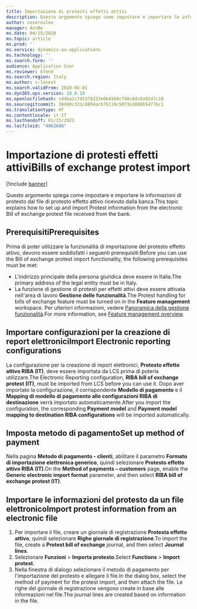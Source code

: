 ```yaml
---
title: Importazione di protesti effetti attivi
description: Questo argomento spiega come impostare e importare le informazioni di protesto da un file di protesto effetto attivo.
author: neserovleo
manager: AnnBe
ms.date: 04/15/2020
ms.topic: article
ms.prod: ''
ms.service: dynamics-ax-applications
ms.technology: ''
ms.search.form: ''
audience: Application User
ms.reviewer: kfend
ms.search.region: Italy
ms.author: v-lenest
ms.search.validFrom: 2020-06-01
ms.dyn365.ops.version: 10.0.10
ms.openlocfilehash: cd46a1c745379233e6b4168cf68c8dc6a9247c10
ms.sourcegitcommit: 38d40c331c8894acb7b119c5073e3088b54776c1
ms.translationtype: HT
ms.contentlocale: it-IT
ms.lasthandoff: 01/15/2021
ms.locfileid: "4962608"
---
```

# <a name="bills-of-exchange-protest-import"></a><span data-ttu-id="29d1b-103">Importazione di protesti effetti attivi</span><span class="sxs-lookup"><span data-stu-id="29d1b-103">Bills of exchange protest import</span></span> 

[!include [banner](../includes/banner.md)]

<span data-ttu-id="29d1b-104">Questo argomento spiega come impostare e importare le informazioni di protesto dal file di protesto effetto attivo ricevuto dalla banca.</span><span class="sxs-lookup"><span data-stu-id="29d1b-104">This topic explains how to set up and import Protest information from the electronic Bill of exchange protest file received from the bank.</span></span>

## <a name="prerequisites"></a><span data-ttu-id="29d1b-105">Prerequisiti</span><span class="sxs-lookup"><span data-stu-id="29d1b-105">Prerequisites</span></span>

<span data-ttu-id="29d1b-106">Prima di poter utilizzare la funzionalità di importazione del protesto effetto attivo, devono essere soddisfatti i seguenti prerequisiti:</span><span class="sxs-lookup"><span data-stu-id="29d1b-106">Before you can use the Bill of exchange protest import functionality, the following prerequisites must be met:</span></span>

- <span data-ttu-id="29d1b-107">L'indirizzo principale della persona giuridica deve essere in Italia.</span><span class="sxs-lookup"><span data-stu-id="29d1b-107">The primary address of the legal entity must be in Italy.</span></span>
- <span data-ttu-id="29d1b-108">La funzione di gestione di protesti per effetti attivi deve essere attivata nell'area di lavoro **Gestione delle funzionalità**.</span><span class="sxs-lookup"><span data-stu-id="29d1b-108">The Protest handling for bills of exchange feature must be turned on in the **Feature management** workspace.</span></span> <span data-ttu-id="29d1b-109">Per ulteriori informazioni, vedere [Panoramica della gestione funzionalità](../../fin-and-ops/get-started/feature-management/feature-management-overview.md).</span><span class="sxs-lookup"><span data-stu-id="29d1b-109">For more information, see [Feature management overview](../../fin-and-ops/get-started/feature-management/feature-management-overview.md).</span></span>

## <a name="import-electronic-reporting-configurations"></a><span data-ttu-id="29d1b-110">Importare configurazioni per la creazione di report elettronici</span><span class="sxs-lookup"><span data-stu-id="29d1b-110">Import Electronic reporting configurations</span></span>

<span data-ttu-id="29d1b-111">La configurazione per la creazione di report elettronici, **Protesto effetto attivo RIBA (IT)**, deve essere importata da LCS prima di poterla utilizzare.</span><span class="sxs-lookup"><span data-stu-id="29d1b-111">The Electronic Reporting configuration, **RIBA bill of exchange protest (IT)**, must be imported from LCS before you can use it.</span></span> <span data-ttu-id="29d1b-112">Dopo aver importato la configurazione, il corrispondente **Modello di pagamento** e il **Mapping di modello di pagamento alle configurazioni RIBA di destinazione** verrà importato automaticamente.</span><span class="sxs-lookup"><span data-stu-id="29d1b-112">After you import the configuration, the corresponding **Payment model** and **Payment model mapping to destination RIBA configurations** will be imported automatically.</span></span>

## <a name="set-up-method-of-payment"></a><span data-ttu-id="29d1b-113">Imposta metodo di pagamento</span><span class="sxs-lookup"><span data-stu-id="29d1b-113">Set up method of payment</span></span>

<span data-ttu-id="29d1b-114">Nella pagina **Metodo di pagamento - clienti**, abilitare il parametro **Formato di importazione elettronica generico**, quindi selezionare **Protesto effetto attivo RIBA (IT)**.</span><span class="sxs-lookup"><span data-stu-id="29d1b-114">On the **Method of payments – customers** page, enable the **Generic electronic import format** parameter, and then select **RIBA bill of exchange protest (IT)**.</span></span> 

## <a name="import-protest-information-from-an-electronic-file"></a><span data-ttu-id="29d1b-115">Importare le informazioni del protesto da un file elettronico</span><span class="sxs-lookup"><span data-stu-id="29d1b-115">Import protest information from an electronic file</span></span>

1. <span data-ttu-id="29d1b-116">Per importare il file, creare un giornale di registrazione  **Protesta effetto attivo**, quindi selezionare **Righe giornale di registrazione**.</span><span class="sxs-lookup"><span data-stu-id="29d1b-116">To import the file, create a **Protest bill of exchange** journal, and then select **Journal lines**.</span></span>
2. <span data-ttu-id="29d1b-117">Selezionare **Funzioni** \> **Importa protesto**.</span><span class="sxs-lookup"><span data-stu-id="29d1b-117">Select **Functions** \> **Import protest**.</span></span>
3. <span data-ttu-id="29d1b-118">Nella finestra di dialogo selezionare il metodo di pagamento per l'importazione del protesto e allegare il file.</span><span class="sxs-lookup"><span data-stu-id="29d1b-118">In the dialog box, select the method of payment for the protest import, and then attach the file.</span></span> <span data-ttu-id="29d1b-119">Le righe del giornale di registrazione vengono create in base alle informazioni nel file.</span><span class="sxs-lookup"><span data-stu-id="29d1b-119">The journal lines are created based on information in the file.</span></span>
